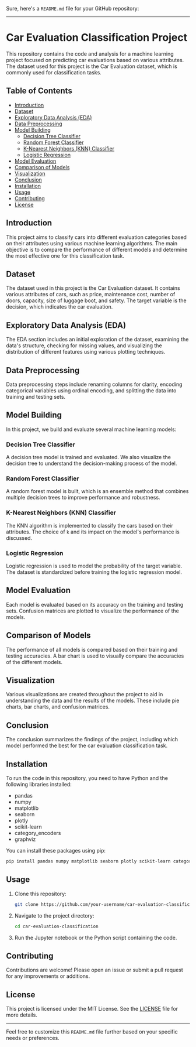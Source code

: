 Sure, here's a `README.md` file for your GitHub repository:

---

# Car Evaluation Classification Project

This repository contains the code and analysis for a machine learning project focused on predicting car evaluations based on various attributes. The dataset used for this project is the Car Evaluation dataset, which is commonly used for classification tasks.

## Table of Contents
- [Introduction](#introduction)
- [Dataset](#dataset)
- [Exploratory Data Analysis (EDA)](#exploratory-data-analysis-eda)
- [Data Preprocessing](#data-preprocessing)
- [Model Building](#model-building)
  - [Decision Tree Classifier](#decision-tree-classifier)
  - [Random Forest Classifier](#random-forest-classifier)
  - [K-Nearest Neighbors (KNN) Classifier](#k-nearest-neighbors-knn-classifier)
  - [Logistic Regression](#logistic-regression)
- [Model Evaluation](#model-evaluation)
- [Comparison of Models](#comparison-of-models)
- [Visualization](#visualization)
- [Conclusion](#conclusion)
- [Installation](#installation)
- [Usage](#usage)
- [Contributing](#contributing)
- [License](#license)

## Introduction
This project aims to classify cars into different evaluation categories based on their attributes using various machine learning algorithms. The main objective is to compare the performance of different models and determine the most effective one for this classification task.

## Dataset
The dataset used in this project is the Car Evaluation dataset. It contains various attributes of cars, such as price, maintenance cost, number of doors, capacity, size of luggage boot, and safety. The target variable is the decision, which indicates the car evaluation.

## Exploratory Data Analysis (EDA)
The EDA section includes an initial exploration of the dataset, examining the data's structure, checking for missing values, and visualizing the distribution of different features using various plotting techniques.

## Data Preprocessing
Data preprocessing steps include renaming columns for clarity, encoding categorical variables using ordinal encoding, and splitting the data into training and testing sets.

## Model Building
In this project, we build and evaluate several machine learning models:

### Decision Tree Classifier
A decision tree model is trained and evaluated. We also visualize the decision tree to understand the decision-making process of the model.

### Random Forest Classifier
A random forest model is built, which is an ensemble method that combines multiple decision trees to improve performance and robustness.

### K-Nearest Neighbors (KNN) Classifier
The KNN algorithm is implemented to classify the cars based on their attributes. The choice of `k` and its impact on the model's performance is discussed.

### Logistic Regression
Logistic regression is used to model the probability of the target variable. The dataset is standardized before training the logistic regression model.

## Model Evaluation
Each model is evaluated based on its accuracy on the training and testing sets. Confusion matrices are plotted to visualize the performance of the models.

## Comparison of Models
The performance of all models is compared based on their training and testing accuracies. A bar chart is used to visually compare the accuracies of the different models.

## Visualization
Various visualizations are created throughout the project to aid in understanding the data and the results of the models. These include pie charts, bar charts, and confusion matrices.

## Conclusion
The conclusion summarizes the findings of the project, including which model performed the best for the car evaluation classification task.

## Installation
To run the code in this repository, you need to have Python and the following libraries installed:

- pandas
- numpy
- matplotlib
- seaborn
- plotly
- scikit-learn
- category_encoders
- graphviz

You can install these packages using pip:

```sh
pip install pandas numpy matplotlib seaborn plotly scikit-learn category_encoders graphviz
```

## Usage
1. Clone this repository:
   ```sh
   git clone https://github.com/your-username/car-evaluation-classification.git
   ```
2. Navigate to the project directory:
   ```sh
   cd car-evaluation-classification
   ```
3. Run the Jupyter notebook or the Python script containing the code.

## Contributing
Contributions are welcome! Please open an issue or submit a pull request for any improvements or additions.

## License
This project is licensed under the MIT License. See the [LICENSE](LICENSE) file for more details.

---

Feel free to customize this `README.md` file further based on your specific needs or preferences.